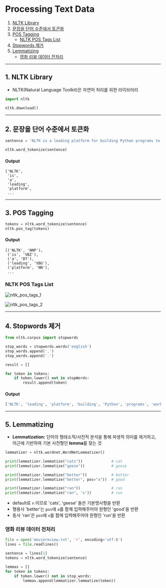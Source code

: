 # Processing Text Data
  1. [NLTK Library](#1-nltk-library)
  2. [문장을 단어 수준에서 토큰화](#2-문장을-단어-수준에서-토큰화)
  3. [POS Tagging](#3-pos-tagging)
     + [NLTK POS Tags List](#nltk-pos-tags-list)
  4. [Stopwords 제거](#4-stopwords-제거)
  5. [Lemmatizing](#5-lemmatizing)
     + [영화 리뷰 데이터 전처리](#영화-리뷰-데이터-전처리)

---

## 1. NLTK Library
- NLTK(Natural Language Toolkit)은 자연어 처리를 위한 라이브러리
```python
import nltk

nltk.download()
```

---

## 2. 문장을 단어 수준에서 토큰화
```python
sentence = 'NLTK is a leading platform for building Python programs to work with human language data. It provides easy-to-use interfaces to over 50 corpora and lexical resources such as WordNet, along with a suite of text processing libraries for classification, tokenization, stemming, tagging, parsing, and semantic reasoning, wrappers for industrial-strength NLP libraries, and an active discussion forum.'

nltk.word_tokenize(sentence)
```

#### Output
```vim
['NLTK',
 'is',
 'a',
 'leading',
 'platform',
 ...
```

---

## 3. POS Tagging

```python
tokens = nltk.word_tokenize(sentence)
nltk.pos_tag(tokens)
```

#### Output
```vim
[('NLTK', 'NNP'),
 ('is', 'VBZ'),
 ('a', 'DT'),
 ('leading', 'VBG'),
 ('platform', 'NN'),
 ...
```

### NLTK POS Tags List

![nltk_pos_tags_1](https://img1.daumcdn.net/thumb/R1280x0/?scode=mtistory2&fname=https%3A%2F%2Fblog.kakaocdn.net%2Fdn%2Fb8AI88%2FbtrxjH12WYy%2Fi9DoCLPtIU4YrE07pt39Lk%2Fimg.png)

![nltk_pos_tags_2](https://img1.daumcdn.net/thumb/R1280x0/?scode=mtistory2&fname=https%3A%2F%2Fblog.kakaocdn.net%2Fdn%2FbEbtoD%2Fbtrxiaql38x%2FTz60KM1pMrm7ddzj6KwCt1%2Fimg.png)

---

## 4. Stopwords 제거
```python
from nltk.corpus import stopwords

stop_words = stopwords.words('english')
stop_words.append(',')
stop_words.append('.')

result = []

for token in tokens:
    if token.lower() not in stopWords:
        result.append(token)
```

#### Output
```python
['NLTK', 'leading', 'platform', 'building', 'Python', 'programs', 'work', 'human', 'language', 'data', 'provides', 'easy-to-use', 'interfaces', '50', 'corpora', 'lexical', 'resources', 'WordNet', 'along', 'suite', 'text', 'processing', 'libraries', 'classification', 'tokenization', 'stemming', 'tagging', 'parsing', 'semantic', 'reasoning', 'wrappers', 'industrial-strength', 'NLP', 'libraries', 'active', 'discussion', 'forum']
```

---

## 5. Lemmatizing
- **Lemmatization:** 단어의 형태소적/사전적 분석을 통해 파생적 의미를 제거하고,   
어근에 기반하여 기본 사전형인 **lemma**를 찾는 것

```python
lemmatizer = nltk.wordnet.WordNetLemmatizer()

print(lemmatizer.lemmatize("cats"))             # cat
print(lemmatizer.lemmatize("geese"))            # goose

print(lemmatizer.lemmatize("better"))           # better
print(lemmatizer.lemmatize("better", pos="a"))  # good

print(lemmatizer.lemmatize("ran"))              # ran
print(lemmatizer.lemmatize("ran", 'v'))         # run
```

- default로 `n` 이므로 'cats', 'geese' 들은 기본명사형을 반환
- 형용사 'better'는 `pos`에 `a`를 함께 입력해주어야 원형인 'good'을 반환
- 동사 'ran'은 `pos`에 `v`를 함께 입력해주어야 원형인 'run'을 반환

### 영화 리뷰 데이터 전처리
```python
file = open('moviereview.txt', 'r', encoding='utf-8')
lines = file.readlines()

sentence = lines[1]
tokens = nltk.word_tokenize(sentence)

lemmas = []
for token in tokens:
    if token.lower() not in stop_words:
        lemmas.append(lemmatizer.lemmatize(token))
```
